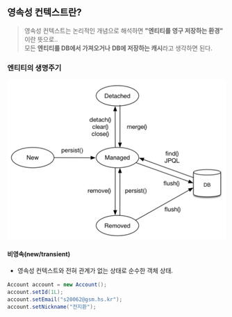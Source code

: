 ## 영속성 컨텍스트란?
> 영속성 컨텍스트는 논리적인 개념으로 해석하면 **"엔티티를 영구 저장하는 환경"** 이란 뜻으로..  
> 모든 **엔티티를 DB에서 가져오거나** **DB에 저장하는 캐시**라고 생각하면 된다.

### 엔티티의 생명주기
<img src="../../img/managed-context-life-cycle.png">

#### 비영속(new/transient)
* 영속성 컨텍스트와 전혀 관계가 없는 상태로 순수한 객체 상태.
```java
Account account = new Account();
account.setId(1L);
account.setEmail("s20062@gsm.hs.kr");
account.setNickname("전지환");
```